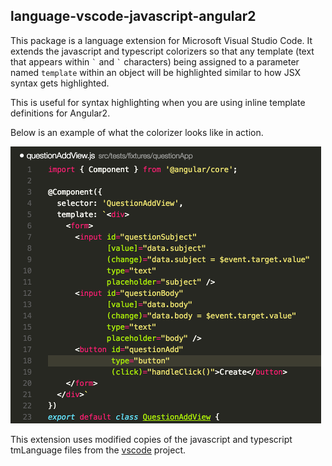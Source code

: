 ## language-vscode-javascript-angular2
This package is a language extension for Microsoft Visual Studio Code.  It extends the javascript and
typescript colorizers so that any template (text that appears within `` ` `` and `` ` `` characters) 
being assigned to a parameter named `template` within an object will be highlighted similar to how 
JSX syntax gets highlighted.

This is useful for syntax highlighting when you are using inline template definitions for Angular2.

Below is an example of what the colorizer looks like in action.

![Image of Example](images/example.png)

This extension uses modified copies of the javascript and typescript tmLanguage files from 
the [vscode](https://github.com/Microsoft/vscode) project.
